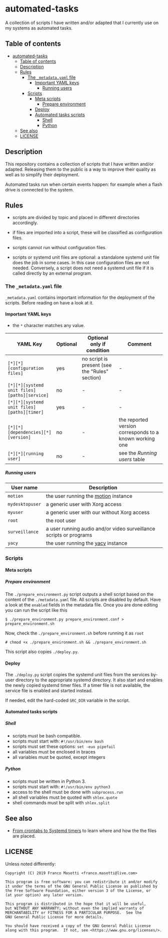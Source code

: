 # automated-tasks

A collection of scripts I have written and/or adapted that I currently
use on my systems as automated tasks.

## Table of contents

<!--TOC-->

- [automated-tasks](#automated-tasks)
  - [Table of contents](#table-of-contents)
  - [Description](#description)
  - [Rules](#rules)
    - [The `_metadata.yaml` file](#the-_metadatayaml-file)
      - [Important YAML keys](#important-yaml-keys)
        - [Running users](#running-users)
    - [Scripts](#scripts)
      - [Meta scripts](#meta-scripts)
        - [Prepare environment](#prepare-environment)
      - [Deploy](#deploy)
      - [Automated tasks scripts](#automated-tasks-scripts)
        - [Shell](#shell)
        - [Python](#python)
  - [See also](#see-also)
  - [LICENSE](#license)

<!--TOC-->

## Description

This repository contains a collection of scripts that I have written and/or adapted.
Releasing them to the public is a way to improve their quality as well as to
simplify their deployment.

Automated tasks run when certain events happen: for example when a flash drive
is connected to the system.

## Rules

- scripts are divided by topic and placed in different directories
  accordingly.

- if files are imported into a script, these will be classified as
  configuration files.

- scripts cannot run without configuration files.

- scripts or systemd unit files are optional: a standalone systemd unit file does the job in some cases.
  In this case configuration files are not needed. Conversely, a script does not need
  a systemd unit file if it is called directly by an external program.

### The `_metadata.yaml` file

`_metadata.yaml` contains important information for the deployment of the scripts.
Before reading on have a look at it.

#### Important YAML keys

- the `*` character matches any value.

| YAML Key | Optional | Optional only if condition | Comment |
|----------|----------|----------------------------|---------|
| `[*][*][configuration files]` | yes | no script is present (see the "Rules" section) | - |
| `[*][*][systemd unit files][paths][service]` | no | - | - |
| `[*][*][systemd unit files][paths][timer]` | yes | - | - |
| `[*][*][dependencies][*][version]` | no | - | the reported version corresponds to a known working one |
| `[*][*][running user]` | no | - | see the *Running users* table |

##### Running users

| User name | Description |
|-----------|-------------|
| `motion` | the user running the [motion](https://motion-project.github.io/index.html) instance |
| `mydesktopuser` | a generic user with Xorg access |
| `myuser` | a generic user with our without Xorg access |
| `root` | the root user |
| `surveillance` | a user running audio and/or video surveillance scripts or programs |
| `yacy` | the user running the [yacy](https://www.yacy.net/) instance |

### Scripts

#### Meta scripts

##### Prepare environment

The `./prepare_environment.py` script outputs a shell script based on the content
of the `./metadata.yaml` file.  All scripts are disabled by default. Have a look
at the `enabled` fields in the metadata file. Once you are done editing you can 
run the script like this

    $ ./prepare_environment.py prepare_environment.conf > prepare_environment.sh

Now, check the `./prepare_environment.sh` before running it as `root`

    # chmod +x ./prepare_environment.sh && ./prepare_environment.sh

This script also copies `./deploy.py`.

#### Deploy

The `./deploy.py` script copies the systemd unit files from the services by-user
directory to the appropriate systemd directory. It also start and enables the
newly copied systemd timer files. If a timer file is not available, the service
file is enabled and started instead.

If needed, edit the hard-coded `SRC_DIR` variable in the script.

#### Automated tasks scripts

##### Shell

- scripts must be bash compatible.
- scripts must start with: `#!/usr/bin/env bash`
- scripts must set these options: `set -euo pipefail`
- all variables must be enclosed in braces
- all variables must be quoted, except integers

##### Python

- scripts must be written in Python 3.
- scripts must start with: `#!/usr/bin/env python3`
- access to the shell must be done with `subprocess.run`
- all shell variables must be quoted with `shlex.quote`
- shell commands must be split with `shlex.split`

## See also

- [From crontabs to Systemd timers](https://frnmst.gitlab.io/notes/from-crontabs-to-systemd-timers.html)
  to learn where and how the the files are placed.

## LICENSE

Unless noted differently:

```
Copyright (C) 2019 Franco Masotti <franco.masotti@live.com>

This program is free software: you can redistribute it and/or modify
it under the terms of the GNU General Public License as published by
the Free Software Foundation, either version 3 of the License, or
(at your option) any later version.

This program is distributed in the hope that it will be useful,
but WITHOUT ANY WARRANTY; without even the implied warranty of
MERCHANTABILITY or FITNESS FOR A PARTICULAR PURPOSE.  See the
GNU General Public License for more details.

You should have received a copy of the GNU General Public License
along with this program.  If not, see <https://www.gnu.org/licenses/>.
```
